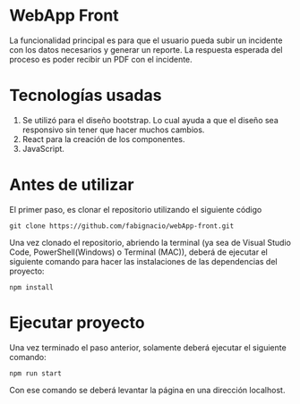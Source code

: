 # WebApp Front

La funcionalidad principal es para que el usuario pueda subir un incidente con los datos necesarios y generar un reporte. La respuesta esperada del proceso es poder recibir un PDF con el incidente.

# Tecnologías usadas

1. Se utilizó para el diseño bootstrap. Lo cual ayuda a que el diseño sea responsivo sin tener que hacer muchos cambios.
2. React para la creación de los componentes.
3. JavaScript.

# Antes de utilizar

El primer paso, es clonar el repositorio utilizando el siguiente código

    git clone https://github.com/fabignacio/webApp-front.git

Una vez clonado el repositorio, abriendo la terminal (ya sea de Visual Studio Code, PowerShell(Windows) o Terminal (MAC)), deberá de ejecutar el siguiente comando para hacer las instalaciones de las dependencias del proyecto:

    npm install

# Ejecutar proyecto

Una vez terminado el paso anterior, solamente deberá ejecutar el siguiente comando:

    npm run start

Con ese comando se deberá levantar la página en una dirección localhost.
